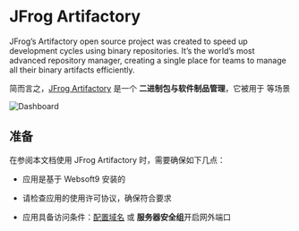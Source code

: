 # JFrog Artifactory

JFrog’s Artifactory open source project was created to speed up development cycles using binary repositories. It’s the world’s most advanced repository manager, creating a single place for teams to manage all their binary artifacts efficiently.

简而言之，[JFrog Artifactory](https://jfrog.com/) 是一个 **二进制包与软件制品管理**，它被用于    等场景


![Dashboard](https://libs.websoft9.com/Websoft9/DocsPicture/zh/jfrog/jfrog-gui-websoft9.png)


## 准备

在参阅本文档使用 JFrog Artifactory 时，需要确保如下几点：

- 应用是基于 Websoft9 安装的

- 请检查应用的使用许可协议，确保符合要求

- 应用具备访问条件：[配置域名](./guide/appsetdomain) 或 **服务器安全组**开启网外端口